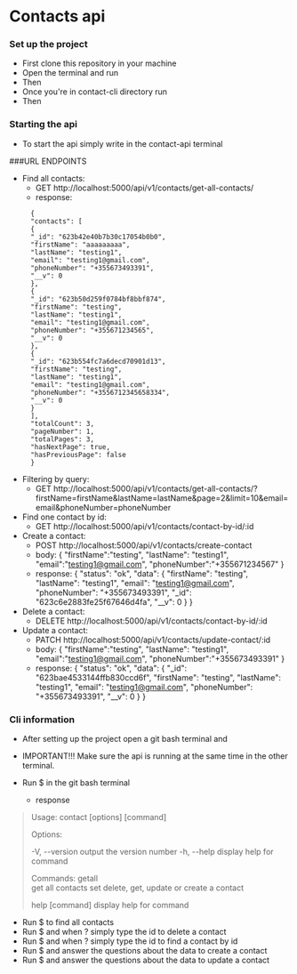 # Contacts api

### Set up the project

- First clone this repository in your machine
- Open the terminal and run <npm install>
- Then <cd contact-cli>
- Once you're in contact-cli directory run <npm install>
- Then <npm link>

### Starting the api

- To start the api simply write <npm start> in the contact-api terminal

###URL ENDPOINTS

- Find all contacts:
  - GET http://localhost:5000/api/v1/contacts/get-all-contacts/
  - response:
  ```
    {
    "contacts": [
    {
    "_id": "623b42e40b7b30c17054b0b0",
    "firstName": "aaaaaaaaa",
    "lastName": "testing1",
    "email": "testing1@gmail.com",
    "phoneNumber": "+355673493391",
    "__v": 0
    },
    {
    "_id": "623b50d259f0784bf8bbf874",
    "firstName": "testing",
    "lastName": "testing1",
    "email": "testing1@gmail.com",
    "phoneNumber": "+355671234565",
    "__v": 0
    },
    {
    "_id": "623b554fc7a6decd70901d13",
    "firstName": "testing",
    "lastName": "testing1",
    "email": "testing1@gmail.com",
    "phoneNumber": "+3556712345658334",
    "__v": 0
    }
    ],
    "totalCount": 3,
    "pageNumber": 1,
    "totalPages": 3,
    "hasNextPage": true,
    "hasPreviousPage": false
    }
  ```
- Filtering by query:
  - GET http://localhost:5000/api/v1/contacts/get-all-contacts/?firstName=firstName&lastName=lastName&page=2&limit=10&email=email&phoneNumber=phoneNumber
- Find one contact by id:
  - GET http://localhost:5000/api/v1/contacts/contact-by-id/:id
- Create a contact:
  - POST http://localhost:5000/api/v1/contacts/create-contact
  - body:
    {
    "firstName":"testing",
    "lastName": "testing1",
    "email":"testing1@gmail.com",
    "phoneNumber":"+355671234567"
    }
  - response:
    {
    "status": "ok",
    "data": {
    "firstName": "testing",
    "lastName": "testing1",
    "email": "testing1@gmail.com",
    "phoneNumber": "+355673493391",
    "\_id": "623c6e2883fe25f67646d4fa",
    "\_\_v": 0
    }
    }
- Delete a contact:
  - DELETE http://localhost:5000/api/v1/contacts/contact-by-id/:id
- Update a contact:
  - PATCH http://localhost:5000/api/v1/contacts/update-contact/:id
  - body:
    {
    "firstName":"testing",
    "lastName": "testing1",
    "email":"testing1@gmail.com",
    "phoneNumber":"+355673493391"
    }
  - response:
    {
    "status": "ok",
    "data": {
    "\_id": "623bae4533144ffb830ccd6f",
    "firstName": "testing",
    "lastName": "testing1",
    "email": "testing1@gmail.com",
    "phoneNumber": "+355673493391",
    "\_\_v": 0
    }
    }

### Cli information

- After setting up the project open a git bash terminal and <cd contact-cli>
- IMPORTANT!!! Make sure the api is running at the same time in the other terminal.
- Run $<contact> in the git bash terminal

  - response

> Usage: contact [options] [command]
>
> Options:
>
> -V, --version output the version number
> -h, --help display help for command
>
> Commands:
> getall            
> get all contacts
> set
> delete, get, update or create a contact
>
> help [command] display help for command

- Run $<contact getall> to find all contacts
- Run $<contact set delete> and when ?<Enter the id of the contact that you want to delete> simply type the id to delete a contact
- Run $<contact set getbyid> and when ?<Enter the id of the contact that you want to find> simply type the id to find a contact by id
- Run $<contact set create> and answer the questions about the data to create a contact
- Run $<contact set update> and answer the questions about the data to update a contact
